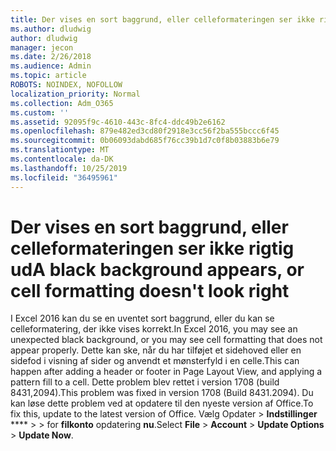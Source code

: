 ```yaml
---
title: Der vises en sort baggrund, eller celleformateringen ser ikke rigtig ud
ms.author: dludwig
author: dludwig
manager: jecon
ms.date: 2/26/2018
ms.audience: Admin
ms.topic: article
ROBOTS: NOINDEX, NOFOLLOW
localization_priority: Normal
ms.collection: Adm_O365
ms.custom: ''
ms.assetid: 92095f9c-4610-443c-8fc4-ddc49b2e6162
ms.openlocfilehash: 879e482ed3cd80f2918e3cc56f2ba555bccc6f45
ms.sourcegitcommit: 0b06093dabd685f76cc39b1d7c0f8b03883b6e79
ms.translationtype: MT
ms.contentlocale: da-DK
ms.lasthandoff: 10/25/2019
ms.locfileid: "36495961"
---
```

# <a name="a-black-background-appears-or-cell-formatting-doesnt-look-right"></a><span data-ttu-id="da18f-102">Der vises en sort baggrund, eller celleformateringen ser ikke rigtig ud</span><span class="sxs-lookup"><span data-stu-id="da18f-102">A black background appears, or cell formatting doesn't look right</span></span>

<span data-ttu-id="da18f-103">I Excel 2016 kan du se en uventet sort baggrund, eller du kan se celleformatering, der ikke vises korrekt.</span><span class="sxs-lookup"><span data-stu-id="da18f-103">In Excel 2016, you may see an unexpected black background, or you may see cell formatting that does not appear properly.</span></span> <span data-ttu-id="da18f-104">Dette kan ske, når du har tilføjet et sidehoved eller en sidefod i visning af sider og anvendt et mønsterfyld i en celle.</span><span class="sxs-lookup"><span data-stu-id="da18f-104">This can happen after adding a header or footer in Page Layout View, and applying a pattern fill to a cell.</span></span> <span data-ttu-id="da18f-105">Dette problem blev rettet i version 1708 (build 8431,2094).</span><span class="sxs-lookup"><span data-stu-id="da18f-105">This problem was fixed in version 1708 (Build 8431.2094).</span></span> <span data-ttu-id="da18f-106">Du kan løse dette problem ved at opdatere til den nyeste version af Office.</span><span class="sxs-lookup"><span data-stu-id="da18f-106">To fix this, update to the latest version of Office.</span></span> <span data-ttu-id="da18f-107">Vælg Opdater \> **Indstillinger** \*\*\*\* \> \> for **filkonto** opdatering **nu**.</span><span class="sxs-lookup"><span data-stu-id="da18f-107">Select **File** \> **Account** \> **Update Options** \> **Update Now**.</span></span>
  

